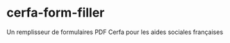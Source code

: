 cerfa-form-filler
=================

Un remplisseur de formulaires PDF Cerfa pour les aides sociales françaises
